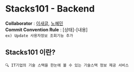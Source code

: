 # Stacks101 - Backend

**Collaborator**  : [이새글](https://github.com/saegeullee), [노혜민](https://github.com/HyeminNoh)  
**Commit Convention Rule** : [상태]-[내용]  
`ex) Update 사용자정보 조회기능 추가`

## Stacks101 이란?

    🔍 IT기업의 기술 스택을 한눈에 볼 수 있는 기술스택 정보 제공 서비스